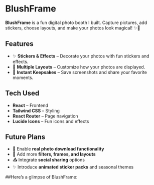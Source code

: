 # BlushFrame
**BlushFrame** is a fun digital photo booth I built. Capture pictures, add stickers, choose layouts, and make your photos look magical! ✨💖  

## Features

- ✨ **Stickers & Effects** – Decorate your photos with fun stickers and effects.  
- 💖 **Multiple Layouts** – Customize how your photos are displayed.  
- 📸 **Instant Keepsakes** – Save screenshots and share your favorite moments.  

## Tech Used

- **React** – Frontend  
- **Tailwind CSS** – Styling  
- **React Router** – Page navigation  
- **Lucide Icons** – Fun icons and effects

## Future Plans

- 💾 Enable **real photo download functionality**  
- 🎨 Add more **filters, frames, and layouts**  
- 📤 Integrate **social sharing** options  
- ✨ Introduce **animated sticker packs** and seasonal themes  
 
##Here’s a glimpse of BlushFrame:


